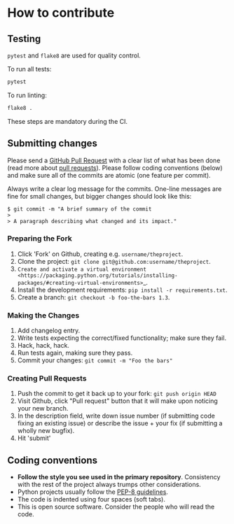 # How to contribute

## Testing

`pytest` and `flake8` are used for quality control.

To run all tests:

```bash
pytest
```

To run linting:

```bash
flake8 .
```

These steps are mandatory during the CI.

## Submitting changes

Please send a [GitHub Pull Request](https://github.com/josecastillolema/aodh2sensu/pull/new/master) with a clear list of what has been done (read more about [pull requests](http://help.github.com/pull-requests/)). Please follow coding conventions (below) and make sure all of the commits are atomic (one feature per commit).

Always write a clear log message for the commits. One-line messages are fine for small changes, but bigger changes should look like this:

    $ git commit -m "A brief summary of the commit
    > 
    > A paragraph describing what changed and its impact."
    
### Preparing the Fork

1. Click 'Fork' on Github, creating e.g. ``username/theproject``.
2. Clone the project: ``git clone git@github.com:username/theproject``.
3. `Create and activate a virtual environment <https://packaging.python.org/tutorials/installing-packages/#creating-virtual-environments>`_.
4. Install the development requirements: ``pip install -r requirements.txt``.
5. Create a branch: ``git checkout -b foo-the-bars 1.3``.

### Making the Changes

1. Add changelog entry.
2. Write tests expecting the correct/fixed functionality; make sure they fail.
3. Hack, hack, hack.
4. Run tests again, making sure they pass.
5. Commit your changes: ``git commit -m "Foo the bars"``

### Creating Pull Requests

1. Push the commit to get it back up to your fork: ``git push origin HEAD``
2. Visit Github, click "Pull request" button that it will make upon
   noticing your new branch.
3. In the description field, write down issue number (if submitting code fixing
   an existing issue) or describe the issue + your fix (if submitting a wholly
   new bugfix).
4. Hit 'submit'

## Coding conventions

  * **Follow the style you see used in the primary repository**. Consistency with
  the rest of the project always trumps other considerations.
  * Python projects usually follow the [PEP-8 guidelines](https://www.python.org/dev/peps/pep-0008/).
  * The code is indented using four spaces (soft tabs).
  * This is open source software. Consider the people who will read the code.
